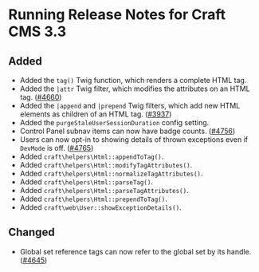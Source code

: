 # Running Release Notes for Craft CMS 3.3

## Added
- Added the `tag()` Twig function, which renders a complete HTML tag.
- Added the `|attr` Twig filter, which modifies the attributes on an HTML tag. ([#4660](https://github.com/craftcms/cms/issues/4660))
- Added the `|append` and `|prepend` Twig filters, which add new HTML elements as children of an HTML tag. ([#3937](https://github.com/craftcms/cms/issues/3937))
- Added the `purgeStaleUserSessionDuration` config setting.
- Control Panel subnav items can now have badge counts. ([#4756](https://github.com/craftcms/cms/issues/4756))
- Users can now opt-in to showing details of thrown exceptions even if `DevMode` is off. ([#4765](https://github.com/craftcms/cms/issues/4765))
- Added `craft\helpers\Html::appendToTag()`.
- Added `craft\helpers\Html::modifyTagAttributes()`.
- Added `craft\helpers\Html::normalizeTagAttributes()`.
- Added `craft\helpers\Html::parseTag()`.
- Added `craft\helpers\Html::parseTagAttributes()`.
- Added `craft\helpers\Html::prependToTag()`.
- Added `craft\web\User::showExceptionDetails()`.

## Changed
- Global set reference tags can now refer to the global set by its handle. ([#4645](https://github.com/craftcms/cms/issues/4645))
